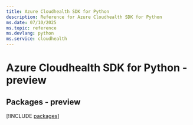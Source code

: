 ```yaml
---
title: Azure Cloudhealth SDK for Python
description: Reference for Azure Cloudhealth SDK for Python
ms.date: 07/10/2025
ms.topic: reference
ms.devlang: python
ms.service: cloudhealth
---
```

# Azure Cloudhealth SDK for Python - preview
## Packages - preview
[!INCLUDE [packages](cloudhealth-index.md)]